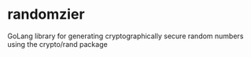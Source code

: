 # randomzier
GoLang library for generating cryptographically secure random numbers using the crypto/rand package
